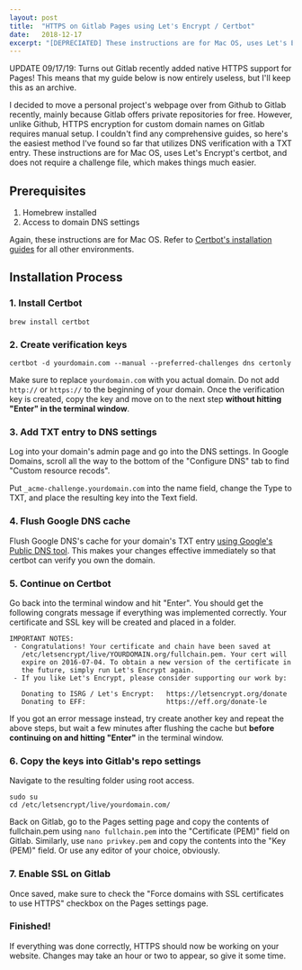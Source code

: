 ```yaml
---
layout: post
title:  "HTTPS on Gitlab Pages using Let's Encrypt / Certbot"
date:   2018-12-17
excerpt: "[DEPRECIATED] These instructions are for Mac OS, uses Let's Encrypt's certbot, and does not require a challenge file, which makes things much easier."
---
```


UPDATE 09/17/19: Turns out Gitlab recently added native HTTPS support for Pages! This means that my guide below is now entirely useless, but I'll keep this as an archive.

I decided to move a personal project's webpage over from Github to Gitlab recently, mainly because Gitlab offers private repositories for free. However, unlike Github, HTTPS encryption for custom domain names on Gitlab requires manual setup. I couldn't find any comprehensive guides, so here's the easiest method I've found so far that utilizes DNS verification with a TXT entry. These instructions are for Mac OS, uses Let's Encrypt's certbot, and does not require a challenge file, which makes things much easier.

## Prerequisites
1. Homebrew installed
2. Access to domain DNS settings

Again, these instructions are for Mac OS. Refer to [Certbot's installation guides](https://certbot.eff.org/) for all other environments.

## Installation Process

### 1. Install Certbot

```
brew install certbot
```

### 2. Create verification keys
```
certbot -d yourdomain.com --manual --preferred-challenges dns certonly
```
Make sure to replace `yourdomain.com` with you actual domain. Do not add `http://` or `https://` to the beginning of your domain. Once the verification key is created, copy the key and move on to the next step **without hitting "Enter" in the terminal window**.

### 3. Add TXT entry to DNS settings
Log into your domain's admin page and go into the DNS settings. In Google Domains, scroll all the way to the bottom of the "Configure DNS" tab to find "Custom resource recods".

Put `_acme-challenge.yourdomain.com` into the name field, change the Type to TXT, and place the resulting key into the Text field.

### 4. Flush Google DNS cache 
Flush Google DNS's cache for your domain's TXT entry [using Google's Public DNS tool](https://developers.google.com/speed/public-dns/cache). This makes your changes effective immediately so that certbot can verify you own the domain. 

### 5. Continue on Certbot
Go back into the terminal window and hit "Enter". You should get the following congrats message if everything was implemented correctly. Your certificate and SSL key will be created and placed in a folder.

```
IMPORTANT NOTES:
 - Congratulations! Your certificate and chain have been saved at
   /etc/letsencrypt/live/YOURDOMAIN.org/fullchain.pem. Your cert will
   expire on 2016-07-04. To obtain a new version of the certificate in
   the future, simply run Let's Encrypt again.
 - If you like Let's Encrypt, please consider supporting our work by:

   Donating to ISRG / Let's Encrypt:   https://letsencrypt.org/donate
   Donating to EFF:                    https://eff.org/donate-le
```
If you got an error message instead, try create another key and repeat the above steps, but wait a few minutes after flushing the cache but **before continuing on and hitting "Enter"** in the terminal window.

### 6. Copy the keys into Gitlab's repo settings
Navigate to the resulting folder using root access.
```
sudo su
cd /etc/letsencrypt/live/yourdomain.com/
```
Back on Gitlab, go to the Pages setting page and copy the contents of fullchain.pem using `nano fullchain.pem` into the "Certificate (PEM)" field on Gitlab. Similarly, use `nano privkey.pem` and copy the contents into the "Key (PEM)" field. Or use any editor of your choice, obviously.

### 7. Enable SSL on Gitlab
Once saved, make sure to check the "Force domains with SSL certificates to use HTTPS" checkbox on the Pages settings page.

### Finished!
If everything was done correctly, HTTPS should now be working on your website. Changes may take an hour or two to appear, so give it some time. 
